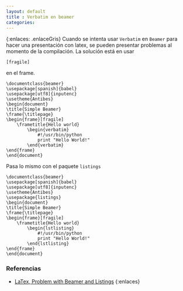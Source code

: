 ```yaml
---
layout: default
title : Verbatim en beamer
categories:
---
```

{:enlaces: .enlaceGris}
Cuando se intenta usar `Verbatim` en `Beamer` para hacer una presentación con latex,
se pueden presentar problemas al momento de la compilación. La solución está en usar

    [fragile]

en el frame.

    \documentclass{beamer}
    \usepackage[spanish]{babel}
    \usepackage[utf8]{inputenc}
    \usetheme{Antibes}
    \begin{document}
    \title{Simple Beamer}
    \frame{\titlepage}
    \begin{frame}[fragile]
        \frametitle{Hello world}
            \begin{verbatim}
                #!/usr/bin/python
                print "Hello World!"
            \end{verbatim}
    \end{frame}
    \end{document}

Pasa lo mismo con el paquete `listings`

    \documentclass{beamer}
    \usepackage[spanish]{babel}
    \usepackage[utf8]{inputenc}
    \usetheme{Antibes}
    \usepackage{listings}
    \begin{document}
    \title{Simple Beamer}
    \frame{\titlepage}
    \begin{frame}[fragile]
        \frametitle{Hello world}
            \begin{lstlisting}
                #!/usr/bin/python
                print "Hello World!"
            \end{lstlisting}
    \end{frame}
    \end{document}

### Referencias
* [LaTex, Problem with Beamer and Listings](http://stackoverflow.com/questions/2981008/latex-problem-with-beamer-and-listings)
{:enlaces}
